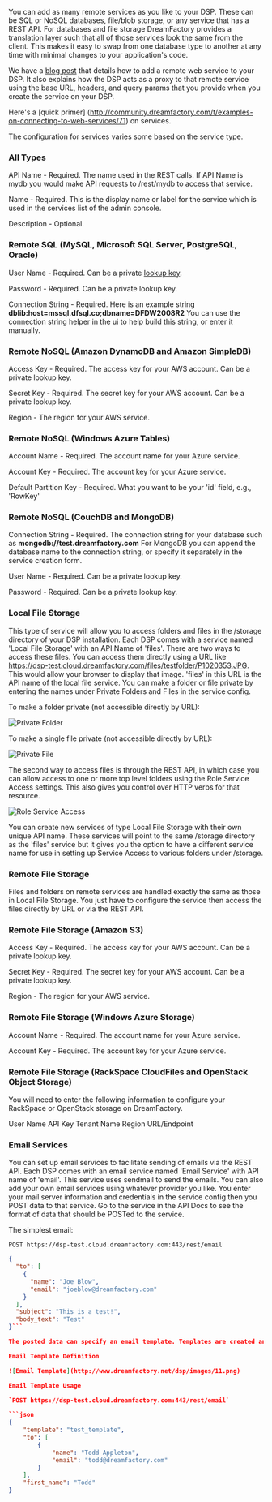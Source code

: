 You can add as many remote services as you like to your DSP. These can be SQL or NoSQL databases, file/blob storage, or any service that has a REST API.  For databases and file storage DreamFactory provides a translation layer such that all of those services look the same from the client. This makes it easy to swap from one database type to another at any time with minimal changes to your application's code.

We have a [blog post](http://blog.dreamfactory.com/blog/bid/326051/Adding-a-Remote-Web-Service-to-Your-DSP) that details how to add a remote web service to your DSP. It also explains how the DSP acts as a proxy to that remote service using the base URL, headers, and query params that you provide when you create the service on your DSP.

Here's a [quick primer] (http://community.dreamfactory.com/t/examples-on-connecting-to-web-services/71) on services.

The configuration for services varies some based on the service type.

### All Types

API Name - Required. The name used in the REST calls. If API Name is mydb you would make API requests to  /rest/mydb to access that service.

Name - Required. This is the display name or label for the service which is used in the services list of the admin console.

Description - Optional.

### Remote SQL (MySQL, Microsoft SQL Server, PostgreSQL, Oracle)

User Name - Required. Can be a private [lookup key](Lookups-and-System-Variables).

Password - Required. Can be a private lookup key.

Connection String - Required. Here is an example string **dblib:host=mssql.dfsql.co;dbname=DFDW2008R2**  You can use the connection string helper in the ui to help build this string, or enter it manually.

### Remote NoSQL (Amazon DynamoDB and Amazon SimpleDB)

Access Key - Required. The access key for your AWS account. Can be a private lookup key.

Secret Key - Required. The secret key for your AWS account. Can be a private lookup key.

Region - The region for your AWS service.

### Remote NoSQL (Windows Azure Tables)

Account Name - Required. The account name for your Azure service.

Account Key - Required. The account key for your Azure service.

Default Partition Key - Required. What you want to be your 'id' field, e.g., 'RowKey'

### Remote NoSQL (CouchDB and MongoDB)

Connection String - Required. The connection string for your database such as **mongodb://test.dreamfactory.com**  For MongoDB you can append the database name to the connection string, or specify it separately in the service creation form.

User Name - Required. Can be a private lookup key.

Password - Required. Can be a private lookup key.

### Local File Storage

This type of service will allow you to access folders and files in the /storage directory of your DSP installation. Each DSP comes with a service named 'Local File Storage' with an API Name of 'files'.  There are two ways to access these files. You can access them directly using a URL like https://dsp-test.cloud.dreamfactory.com/files/testfolder/P1020353.JPG. This would allow your browser to display that image. 'files' in this URL is the API name of the local file service. You can make a folder or file private by entering the names under Private Folders and Files in the service config.

To make a folder private (not accessible directly by URL):

![Private Folder](http://www.dreamfactory.net/dsp/images/9.png)

To make a single file private (not accessible directly by URL):

![Private File](http://www.dreamfactory.net/dsp/images/10.png)

The second way to access files is through the REST API, in which case you can allow access to one or more top level folders using the Role Service Access settings. This also gives you control over HTTP verbs for that resource.

![Role Service Access](http://www.dreamfactory.net/dsp/images/8.png)

You can create new services of type Local File Storage with their own unique API name. These services will point to the same /storage directory as the 'files' service but it gives you the option to have a different service name for use in setting up Service Access to various folders under /storage.

### Remote File Storage

Files and folders on remote services are handled exactly the same as those in Local File Storage. You just have to configure the service then access the files directly by URL or via the REST API.

### Remote File Storage (Amazon S3)

Access Key - Required. The access key for your AWS account. Can be a private lookup key.

Secret Key - Required. The secret key for your AWS account. Can be a private lookup key.

Region - The region for your AWS service.

### Remote File Storage (Windows Azure Storage)

Account Name - Required. The account name for your Azure service.

Account Key - Required. The account key for your Azure service.

### Remote File Storage (RackSpace CloudFiles and OpenStack Object Storage)

You will need to enter the following information to configure your RackSpace or OpenStack storage on DreamFactory.

User Name
API Key
Tenant Name
Region
URL/Endpoint

### Email Services

You can set up email services to facilitate sending of emails via the REST API.  Each DSP comes with an email service named 'Email Service' with API name of 'email'. This service uses sendmail to send the emails. You can also add your own email services using whatever provider you like.  You enter your mail server information and credentials in the service config then you POST data to that service. Go to the service in the API Docs to see the format of data that should be POSTed to the service.

The simplest email:

`POST https://dsp-test.cloud.dreamfactory.com:443/rest/email`

```json
{
  "to": [
    {
      "name": "Joe Blow",
      "email": "joeblow@dreamfactory.com"
    }
  ],
  "subject": "This is a test!",
  "body_text": "Test"
}```

The posted data can specify an email template. Templates are created and managed from the Config section of the admin console. The server will replace the lookups in the template with the data provided in the API request. In this example {first_name} in the template will be replaced with the value of first_name in the API request. The subject and body are stored in the template.

Email Template Definition

![Email Template](http://www.dreamfactory.net/dsp/images/11.png)

Email Template Usage

`POST https://dsp-test.cloud.dreamfactory.com:443/rest/email`

```json
{
    "template": "test_template",
    "to": [
        {
            "name": "Todd Appleton",
            "email": "todd@dreamfactory.com"
        }
    ],
    "first_name": "Todd"
}